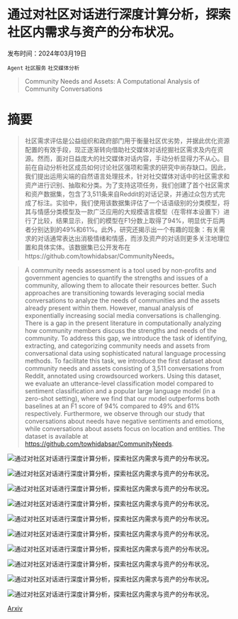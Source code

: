 # 通过对社区对话进行深度计算分析，探索社区内需求与资产的分布状况。

发布时间：2024年03月19日

`Agent` `社区服务` `社交媒体分析`

> Community Needs and Assets: A Computational Analysis of Community Conversations

# 摘要

> 社区需求评估是公益组织和政府部门用于衡量社区优劣势，并据此优化资源配置的有效手段，现正逐渐转向借助社交媒体对话挖掘社区需求及内在资源。然而，面对日益庞大的社交媒体对话内容，手动分析显得力不从心。目前在自动分析社区成员如何讨论社区强项和需求的研究中尚存缺口。因此，我们提出运用尖端的自然语言处理技术，针对社交媒体对话中的社区需求和资产进行识别、抽取和分类。为了支持这项任务，我们创建了首个社区需求和资产数据集，包含了3,511条来自Reddit的对话记录，并通过众包方式完成了标注。实验中，我们使用该数据集评估了一个话语级别的分类模型，将其与情感分类模型及一款广泛应用的大规模语言模型（在零样本设置下）进行了比较，结果显示，我们的模型在F1分数上取得了94%，明显优于后两者分别达到的49%和61%。此外，研究还揭示出一个有趣的现象：有关需求的对话通常表达出消极情绪和情感，而涉及资产的对话则更多关注地理位置和具体实体。该数据集已公开发布在https://github.com/towhidabsar/CommunityNeeds。

> A community needs assessment is a tool used by non-profits and government agencies to quantify the strengths and issues of a community, allowing them to allocate their resources better. Such approaches are transitioning towards leveraging social media conversations to analyze the needs of communities and the assets already present within them. However, manual analysis of exponentially increasing social media conversations is challenging. There is a gap in the present literature in computationally analyzing how community members discuss the strengths and needs of the community. To address this gap, we introduce the task of identifying, extracting, and categorizing community needs and assets from conversational data using sophisticated natural language processing methods. To facilitate this task, we introduce the first dataset about community needs and assets consisting of 3,511 conversations from Reddit, annotated using crowdsourced workers. Using this dataset, we evaluate an utterance-level classification model compared to sentiment classification and a popular large language model (in a zero-shot setting), where we find that our model outperforms both baselines at an F1 score of 94% compared to 49% and 61% respectively. Furthermore, we observe through our study that conversations about needs have negative sentiments and emotions, while conversations about assets focus on location and entities. The dataset is available at https://github.com/towhidabsar/CommunityNeeds.

![通过对社区对话进行深度计算分析，探索社区内需求与资产的分布状况。](../../../paper_images/2403.13272/x1.png)

![通过对社区对话进行深度计算分析，探索社区内需求与资产的分布状况。](../../../paper_images/2403.13272/x2.png)

![通过对社区对话进行深度计算分析，探索社区内需求与资产的分布状况。](../../../paper_images/2403.13272/x3.png)

![通过对社区对话进行深度计算分析，探索社区内需求与资产的分布状况。](../../../paper_images/2403.13272/x4.png)

![通过对社区对话进行深度计算分析，探索社区内需求与资产的分布状况。](../../../paper_images/2403.13272/x5.png)

![通过对社区对话进行深度计算分析，探索社区内需求与资产的分布状况。](../../../paper_images/2403.13272/conf_matrix_sentiment_2.png)

![通过对社区对话进行深度计算分析，探索社区内需求与资产的分布状况。](../../../paper_images/2403.13272/x6.png)

![通过对社区对话进行深度计算分析，探索社区内需求与资产的分布状况。](../../../paper_images/2403.13272/shap_need.png)

![通过对社区对话进行深度计算分析，探索社区内需求与资产的分布状况。](../../../paper_images/2403.13272/shap_asset.png)

![通过对社区对话进行深度计算分析，探索社区内需求与资产的分布状况。](../../../paper_images/2403.13272/x7.png)

[Arxiv](https://arxiv.org/abs/2403.13272)
